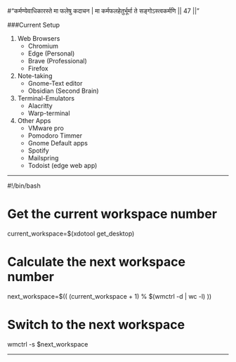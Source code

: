 #“कर्मण्येवाधिकारस्ते मा फलेषु कदाचन | मा कर्मफलहेतुर्भूर्मा ते सङ्गोऽस्त्वकर्मणि || 47 ||”

###Current Setup

1. Web Browsers
	- Chromium 
	- Edge (Personal)
	- Brave (Professional)
	- Firefox 
2. Note-taking 
	- Gnome-Text editor 
	- Obsidian (Second Brain) 
3. Terminal-Emulators 
	- Alacritty 
	- Warp-terminal
4. Other Apps 
	- VMware pro 
	- Pomodoro Timmer 
	- Gnome Default apps 
	- Spotify
	- Mailspring 
	- Todoist (edge web app) 
-------------------------------------------
#!/bin/bash

# Get the current workspace number
current_workspace=$(xdotool get_desktop)

# Calculate the next workspace number
next_workspace=$(( (current_workspace + 1) % $(wmctrl -d | wc -l) ))

# Switch to the next workspace
wmctrl -s $next_workspace

-------------------------------------------


